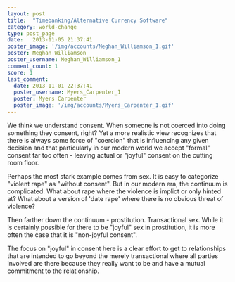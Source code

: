 ```yaml
---
layout: post
title:  "Timebanking/Alternative Currency Software"
category: world-change
type: post_page
date:   2013-11-05 21:37:41
poster_image: '/img/accounts/Meghan_Williamson_1.gif'
poster: Meghan Williamson
poster_username: Meghan_Williamson_1
comment_count: 1
score: 1
last_comment:
  date: 2013-11-01 22:37:41
  poster_username: Myers_Carpenter_1
  poster: Myers Carpenter
  poster_image: '/img/accounts/Myers_Carpenter_1.gif'
---
```


We think we understand consent. When someone is not coerced into doing something they consent, right? Yet a more realistic view recognizes that there is always some force of "coercion" that is influencing any given decision and that particularly in our modern world we accept "formal" consent far too often - leaving actual or "joyful" consent on the cutting room floor.

Perhaps the most stark example comes from sex. It is easy to categorize "violent rape" as "without consent". But in our modern era, the continuum is complicated. What about rape where the violence is implict or only hinted at? What about a version of 'date rape' where there is no obvious threat of violence?

Then farther down the continuum - prostitution. Transactional sex. While it is certainly possible for there to be "joyful" sex in prostitution, it is more often the case that it is "non-joyful consent".

The focus on "joyful" in consent here is a clear effort to get to relationships that are intended to go beyond the merely transactional where all parties involved are there because they really want to be and have a mutual commitment to the relationship.
